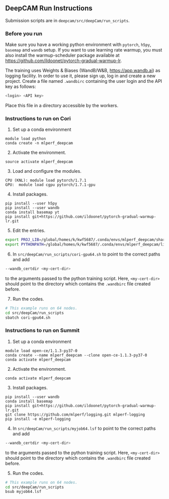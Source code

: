 ## DeepCAM Run Instructions

Submission scripts are in `deepcam/src/deepCam/run_scripts`.
### Before you run

Make sure you have a working python environment with `pytorch`, `h5py`, `basemap` and `wandb` setup. 
If you want to use learning rate warmup, you must also install the warmup-scheduler package
available at https://github.com/ildoonet/pytorch-gradual-warmup-lr.

The training uses Weights & Biases (WandB/W&B, https://app.wandb.ai) as logging facility. 
In order to use it, please sign up, log in and create a new project. 
Create a file named `.wandbirc` containing the user login and the API key as follows:

```bash
<login> <API key>
```

Place this file in a directory accessible by the workers.

### Instructions to run on Cori
1. Set up a conda environment
```
module load python
conda create -n mlperf_deepcam
```
2. Activate the environment.
```
source activate mlperf_deepcam
```
3. Load and configure the modules.
```
CPU (KNL): module load pytorch/1.7.1
GPU:  module load cgpu pytorch/1.7.1-gpu
```
4. Install packages.
```
pip install --user h5py
pip install --user wandb
conda install basemap yt
pip install git+https://github.com/ildoonet/pytorch-gradual-warmup-lr.git
```
5. Edit the entries.

```bash
export PROJ_LIB=/global/homes/k/kwf5687/.conda/envs/mlperf_deepcam/share/basemap
export PYTHONPATH=/global/homes/k/kwf5687/.conda/envs/mlperf_deepcam/lib/python3.8/site-packages:${PYTHONPATH}
```

6. In `src/deepCam/run_scripts/cori-gpu64.sh` to point to the correct paths and add 

```bash
--wandb_certdir <my-cert-dir>
```
to the arguments passed to the python training script. Here, `<my-cert-dir>`
should point to the directory which contains the `.wandbirc` file created before.

7. Run the codes.
```bash
# This example runs on 64 nodes.
cd src/deepCam/run_scripts
sbatch cori-gpu64.sh
```

### Instructions to run on Summit
1. Set up a conda environment
```
module load open-ce/1.1.3-py37-0
conda create --name mlperf_deepcam --clone open-ce-1.1.3-py37-0
conda activate mlperf_deepcam
```
2. Activate the environment.
```
conda activate mlperf_deepcam
```

3. Install packages.
```
pip install --user wandb
conda install basemap
pip install git+https://github.com/ildoonet/pytorch-gradual-warmup-lr.git
git clone https://github.com/mlperf/logging.git mlperf-logging
pip install -e mlperf-logging
```
4. In `src/deepCam/run_scripts/myjob64.lsf` to point to the correct paths and add 

```bash
--wandb_certdir <my-cert-dir>
```
to the arguments passed to the python training script. Here, `<my-cert-dir>`
should point to the directory which contains the `.wandbirc` file created before.

5. Run the codes.
```bash
# This example runs on 64 nodes.
cd src/deepCam/run_scripts
bsub myjob64.lsf
```

